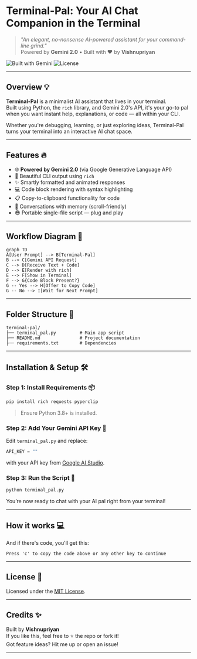 #  Terminal-Pal: Your AI Chat Companion in the Terminal

> _"An elegant, no-nonsense AI-powered assistant for your command-line grind."_  
> Powered by **Gemini 2.0** • Built with ❤️ by **Vishnupriyan**

![Built with Gemini](https://img.shields.io/badge/Built%20with-Gemini%202.0-blueviolet?style=for-the-badge)
![License](https://img.shields.io/badge/License-MIT-brightgreen?style=for-the-badge)

---

##  Overview 💡

**Terminal-Pal** is a minimalist AI assistant that lives in your terminal.  
Built using Python, the `rich` library, and Gemini 2.0's API, it's your go-to pal when you want instant help, explanations, or code — all within your CLI.

Whether you're debugging, learning, or just exploring ideas, Terminal-Pal turns your terminal into an interactive AI chat space.

---

##  Features 🔥

- 🌐 **Powered by Gemini 2.0** (via Google Generative Language API)
- 🎨 Beautiful CLI output using `rich`
- ✨ Smartly formatted and animated responses
- 💻 Code block rendering with syntax highlighting
- 📋 Copy-to-clipboard functionality for code
- 🧠 Conversations with memory (scroll-friendly)
- 😎 Portable single-file script — plug and play

---

##  Workflow Diagram 🧠

```mermaid
graph TD
A[User Prompt] --> B[Terminal-Pal]
B --> C[Gemini API Request]
C --> D[Receive Text + Code]
D --> E[Render with rich]
E --> F[Show in Terminal]
F --> G{Code Block Present?}
G -- Yes --> H[Offer to Copy Code]
G -- No --> I[Wait for Next Prompt]
```

---

##  Folder Structure 📁

```shell
terminal-pal/
├── terminal_pal.py         # Main app script
├── README.md               # Project documentation
├── requirements.txt        # Dependencies
```

---

##  Installation & Setup 🛠️

###  Step 1: Install Requirements 📦

```bash
pip install rich requests pyperclip
```

> Ensure Python 3.8+ is installed.

###  Step 2: Add Your Gemini API Key 🔐

Edit `terminal_pal.py` and replace:

```python
API_KEY = ""
```

with your API key from [Google AI Studio](https://makersuite.google.com/).

###  Step 3: Run the Script 🚀

```bash
python terminal_pal.py
```

You’re now ready to chat with your AI pal right from your terminal!

---

##  How it works 💻



And if there's code, you'll get this:
```
Press 'c' to copy the code above or any other key to continue
```

---






##  License 📜

Licensed under the [MIT License](LICENSE).

---

##  Credits ✨

Built by **Vishnupriyan**  
If you like this, feel free to ⭐ the repo or fork it!  
Got feature ideas? Hit me up or open an issue!

---

